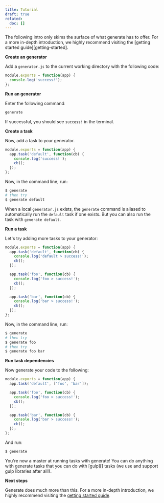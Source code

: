 ```yaml
---
title: Tutorial
draft: true
related:
  doc: []
---
```


The following intro only skims the surface of what generate has to offer. For a more in-depth introduction, we highly recommend visiting the [getting started guide][getting-started].

**Create an generator**

Add a `generator.js` to the current working directory with the following code:

```js
module.exports = function(app) {
  console.log('success!');
};
```

**Run an generator**

Enter the following command:

```sh
generate
```

If successful, you should see `success!` in the terminal.

**Create a task**

Now, add a task to your generator.

```js
module.exports = function(app) {
  app.task('default', function(cb) {
    console.log('success!');
    cb();
  });
};
```

Now, in the command line, run:

```sh
$ generate
# then try
$ generate default
```

When a local `generator.js` exists, the `generate` command is aliased to automatically run the `default` task if one exists. But you can also run the task with `generate default`.

**Run a task**

Let's try adding more tasks to your generator:

```js
module.exports = function(app) {
  app.task('default', function(cb) {
    console.log('default > success!');
    cb();
  });

  app.task('foo', function(cb) {
    console.log('foo > success!');
    cb();
  });

  app.task('bar', function(cb) {
    console.log('bar > success!');
    cb();
  });
};
```

Now, in the command line, run:

```sh
$ generate
# then try
$ generate foo
# then try
$ generate foo bar
```

**Run task dependencies**

Now generate your code to the following:

```js
module.exports = function(app) {
  app.task('default', ['foo', 'bar']);

  app.task('foo', function(cb) {
    console.log('foo > success!');
    cb();
  });

  app.task('bar', function(cb) {
    console.log('bar > success!');
    cb();
  });
};
```

And run:

```sh
$ generate
```

You're now a master at running tasks with generate! You can do anything with generate tasks that you can do with [gulp][] tasks (we use and support gulp libraries after all!).

**Next steps**

Generate does much more than this. For a more in-depth introduction, we highly recommend visiting the [getting started guide](https://github.com/generate/getting-started).